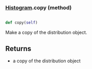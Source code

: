 ### [Histogram](Histogram.md).copy (method)


```py

def copy(self)

```



Make a copy of the distribution object.

Returns
---------
* a copy of the distribution object

